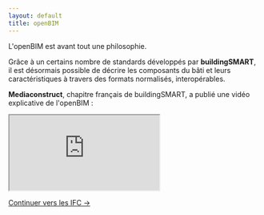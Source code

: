 ```yaml
---
layout: default
title: openBIM
---
```


L'openBIM est avant tout une philosophie.

Grâce à un certains nombre de standards développés par **buildingSMART**, il est désormais possible de décrire les composants du bâti et leurs caractéristiques à travers des formats normalisés, interopérables.

**Mediaconstruct**, chapitre français de buildingSMART, a publié une vidéo explicative de l'openBIM :

<div class="embed-responsive embed-responsive-16by9">
  <iframe class="embed-responsive-item" src="https://www.youtube.com/embed/t3ECK4U0QeI"></iframe>
</div>

<a class="btn btn-primary-outline pull-right" href="{{ site.baseurl }}/ifc/premiers-pas/introduction.html">Continuer vers les IFC &rarr;</a>